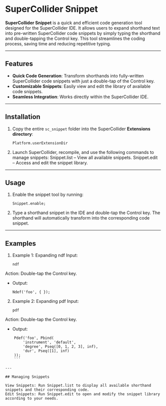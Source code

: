 # SuperCollider Snippet

**SuperCollider Snippet** is a quick and efficient code generation tool designed for the SuperCollider IDE. It allows users to expand shorthand text into pre-written SuperCollider code snippets by simply typing the shorthand and double-tapping the Control key. This tool streamlines the coding process, saving time and reducing repetitive typing.

---

## Features

- **Quick Code Generation**: Transform shorthands into fully-written SuperCollider code snippets with just a double-tap of the Control key.
- **Customizable Snippets**: Easily view and edit the library of available code snippets.
- **Seamless Integration**: Works directly within the SuperCollider IDE.

---

## Installation

1. Copy the entire `sc_snippet` folder into the SuperCollider **Extensions directory**:
   ```supercollider
   Platform.userExtensionDir
   ```

2. Launch SuperCollider, recompile, and use the following commands to manage snippets:
Snippet.list – View all available snippets.
Snippet.edit – Access and edit the snippet library.

---

## Usage

1. Enable the snippet tool by running:
	```supercollider
	Snippet.enable;
	```

2. Type a shorthand snippet in the IDE and double-tap the Control key. The shorthand will automatically transform into the corresponding code snippet.

---

## Examples
1. Example 1: Expanding ndf
Input:
	```supercollider
	ndf
	```

Action: Double-tap the Control key.

* Output:
	```supercollider
	Ndef('foo', { });
	```

2. Example 2: Expanding pdf
Input:

	```supercollider
	pdf
	```
Action: Double-tap the Control key.

* Output:

```supercollider
	Pdef('foo', Pbind(
	    'instrument', 'default',
	    'degree', Pseq([0, 1, 2, 3], inf),
	    'dur', Pseq([1], inf)
	));
	```

---

## Managing Snippets

View Snippets: Run Snippet.list to display all available shorthand snippets and their corresponding code.
Edit Snippets: Run Snippet.edit to open and modify the snippet library according to your needs.



